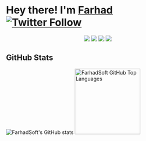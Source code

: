 # Hey there! I'm [Farhad](https://www.farhad.su) [![Twitter Follow](https://img.shields.io/twitter/follow/farhad_su?style=social&label=follow)](https://twitter.com/farhad_su)

<p align="center">
    <a href="https://twitter.com/farhad_su"><img src="https://img.shields.io/badge/-Twitter-00457C?style=flat-square&logo=twitter&logoColor=white" /></a>
    <a href="https://www.linkedin.com/in/farhadsu"><img src="https://img.shields.io/badge/-LinkedIn-239120?style=flat-square&logo=linkedin&logoColor=white" /></a>
    <a href="https://www.youtube.com/farhadsoft"><img src="https://img.shields.io/badge/-Youtube-00ADD8?style=flat-square&logo=Youtube&logoColor=white" /></a>
    <a href="https://www.farhad.su"><img src="https://img.shields.io/badge/-Web-5C2D91?style=flat-square&logo=microsoft-azure&logoColor=white" /></a>
</p>

## GitHub Stats

![FarhadSoft's GitHub stats](https://github-readme-stats.vercel.app/api?username=farhadsoft&show_icons=true&theme=radical)
  <img height="180em" src="https://github-readme-stats.vercel.app/api/top-langs/?username=farhadsoft&theme=dark&layout=compact" 
    alt="FarhadSoft GitHub Top Languages" />
</a>
